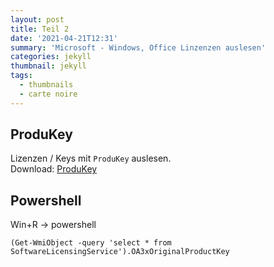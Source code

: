 ```yaml
---
layout: post
title: Teil 2
date: '2021-04-21T12:31'
summary: 'Microsoft - Windows, Office Linzenzen auslesen'
categories: jekyll
thumbnail: jekyll
tags:
  - thumbnails
  - carte noire
---
```



## ProduKey


Lizenzen / Keys mit `ProduKey` auslesen.
<br>Download: [ProduKey][1]


## Powershell

Win+R -> powershell
```
(Get-WmiObject -query 'select * from SoftwareLicensingService').OA3xOriginalProductKey

```



[1]: http://www.nirsoft.net/utils/produkey.zip